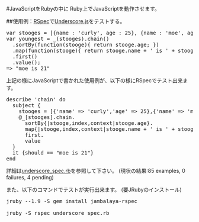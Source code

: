 #JavaScriptをRubyの中に
Ruby上でJavaScriptを動作させます。

##使用例：[RSpec](http://relishapp.com/rspec)で[Underscore.js](http://documentcloud.github.com/underscore/)をテストする。
<pre>
var stooges = [{name : 'curly', age : 25}, {name : 'moe', age : 21}, {name : 'larry', age : 23}];
var youngest = _(stooges).chain()
  .sortBy(function(stooge){ return stooge.age; })
  .map(function(stooge){ return stooge.name + ' is ' + stooge.age; })
  .first()
  .value();
=> "moe is 21"
</pre>
上記の様にJavaScriptで書かれた使用例が、以下の様にRSpecでテスト出来ます。
<pre>
describe 'chain' do
  subject {
    stooges = [{'name' => 'curly','age' => 25},{'name' => 'moe','age' => 21},{'name' => 'larry','age'=> 23}];
    @_[stooges].chain.
      sortBy{|stooge,index,context|stooge.age}.
      map{|stooge,index,context|stooge.name + ' is ' + stooge.age.to_s}.
      first.
      value
  }
  it {should == "moe is 21"}
end
</pre>
詳細は[underscore_spec.rb](/gardentree/jambalaya/blob/master/underscore_spec.rb)を参照して下さい。
(現状の結果:85 examples, 0 failures, 4 pending)

また、以下のコマンドでテストが実行出来ます。
(要JRubyのインストール)

<pre>
jruby --1.9 -S gem install jambalaya-rspec

jruby -S rspec underscore_spec.rb
</pre>
